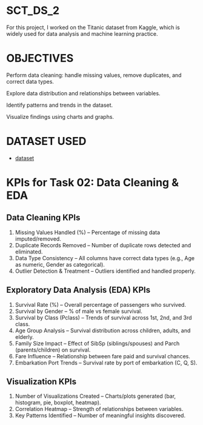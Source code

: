 # SCT_DS_2
For this project, I worked on the Titanic dataset from Kaggle, which is widely used for data analysis and machine learning practice.

# OBJECTIVES

Perform data cleaning: handle missing values, remove duplicates, and correct data types.

Explore data distribution and relationships between variables.

Identify patterns and trends in the dataset.

Visualize findings using charts and graphs.

# DATASET USED
- <a href="https://github.com/Priyanka-gupta1302/SCT_DS_2/blob/main/TASK%202%20DATA%20SCIENCE%20INTERN.xlsx">dataset</a>

# KPIs for Task 02: Data Cleaning & EDA

##  Data Cleaning KPIs

1. Missing Values Handled (%) – Percentage of missing data imputed/removed.
2. Duplicate Records Removed – Number of duplicate rows detected and eliminated.
3. Data Type Consistency – All columns have correct data types (e.g., Age as numeric, Gender as categorical).
4. Outlier Detection & Treatment – Outliers identified and handled properly.

## Exploratory Data Analysis (EDA) KPIs

1. Survival Rate (%) – Overall percentage of passengers who survived.
2. Survival by Gender – % of male vs female survival.
3. Survival by Class (Pclass) – Trends of survival across 1st, 2nd, and 3rd class.
4. Age Group Analysis – Survival distribution across children, adults, and elderly.
5. Family Size Impact – Effect of SibSp (siblings/spouses) and Parch (parents/children) on survival.
6. Fare Influence – Relationship between fare paid and survival chances.
7. Embarkation Port Trends – Survival rate by port of embarkation (C, Q, S).

## Visualization KPIs

1. Number of Visualizations Created – Charts/plots generated (bar, histogram, pie, boxplot, heatmap).
2. Correlation Heatmap – Strength of relationships between variables.
3. Key Patterns Identified – Number of meaningful insights discovered.
